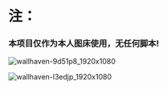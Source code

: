 # 注：
### 本项目仅作为本人图床使用，无任何脚本!



![wallhaven-9d51p8_1920x1080](https://user-images.githubusercontent.com/102405245/222891249-1c2fae2f-cbe1-4a43-abf5-25027797be6b.png)

![wallhaven-l3edjp_1920x1080](https://user-images.githubusercontent.com/102405245/222891276-7cf9a8cf-e598-41ad-9e38-b961f315f645.png)
